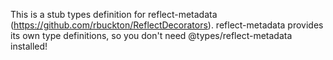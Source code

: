 This is a stub types definition for reflect-metadata (https://github.com/rbuckton/ReflectDecorators).
reflect-metadata provides its own type definitions, so you don't need @types/reflect-metadata installed!